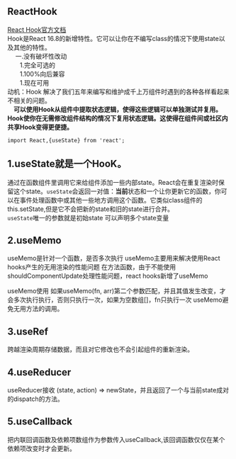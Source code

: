 ## ReactHook  
[React Hook官方文档](https://react.docschina.org/docs/hooks-overview.html)  
Hook是React 16.8的新增特性。它可以让你在不编写class的情况下使用state以及其他的特性。  
   &ensp;&ensp; 一.没有破坏性改动  
    &ensp;&ensp;&ensp;&ensp;1.完全可选的  
    &ensp;&ensp;&ensp;&ensp;1.100%向后兼容  
    &ensp;&ensp;&ensp;&ensp;1.现在可用  
动机：Hook 解决了我们五年来编写和维护成千上万组件时遇到的各种各样看起来不相关的问题。  
&ensp;&ensp;**可以使用Hook从组件中提取状态逻辑，使得这些逻辑可以单独测试并复用。Hook使你在无需修改组件结构的情况下复用状态逻辑。这使得在组件间或社区内共享Hook变得更便捷。**

`import React,{useState} from 'react';`  
## 1.useState就是一个HooK。  
通过在函数组件里调用它来给组件添加一些内部state。React会在重复渲染时保留这个state。`useState`会返回一对值：**当前**状态和一个让你更新它的函数，你可以在事件处理函数中或其他一些地方调用这个函数。它类似class组件的this.setState,但是它不会把新的state和旧的state进行合并。   
`useState`唯一的参数就是初始state
可以声明多个state变量

## 2.useMemo  
useMemo是针对一个函数，是否多次执行
useMemo主要用来解决使用React hooks产生的无用渲染的性能问题
在方法函数，由于不能使用shouldComponentUpdate处理性能问题，react hooks新增了useMemo

useMemo使用
如果useMemo(fn, arr)第二个参数匹配，并且其值发生改变，才会多次执行执行，否则只执行一次，如果为空数组[]，fn只执行一次
useMemo避免无用方法的调用。  
## 3.useRef   
跨越渲染周期存储数据，而且对它修改也不会引起组件的重新渲染。  
## 4.useReducer  
useReducer接收 (state, action) => newState，并且返回了一个与当前state成对的dispatch的方法。 
## 5.useCallback  
把内联回调函数及依赖项数组作为参数传入useCallback,该回调函数仅仅在某个依赖项改变时才会更新。    